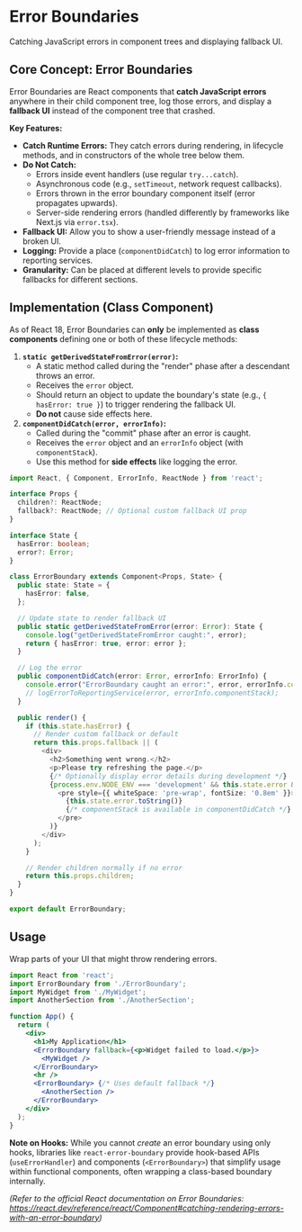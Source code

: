# Error Boundaries

Catching JavaScript errors in component trees and displaying fallback UI.

## Core Concept: Error Boundaries

Error Boundaries are React components that **catch JavaScript errors** anywhere in their child component tree, log those errors, and display a **fallback UI** instead of the component tree that crashed.

**Key Features:**

*   **Catch Runtime Errors:** They catch errors during rendering, in lifecycle methods, and in constructors of the whole tree below them.
*   **Do Not Catch:**
    *   Errors inside event handlers (use regular `try...catch`).
    *   Asynchronous code (e.g., `setTimeout`, network request callbacks).
    *   Errors thrown in the error boundary component itself (error propagates upwards).
    *   Server-side rendering errors (handled differently by frameworks like Next.js via `error.tsx`).
*   **Fallback UI:** Allow you to show a user-friendly message instead of a broken UI.
*   **Logging:** Provide a place (`componentDidCatch`) to log error information to reporting services.
*   **Granularity:** Can be placed at different levels to provide specific fallbacks for different sections.

## Implementation (Class Component)

As of React 18, Error Boundaries can **only** be implemented as **class components** defining one or both of these lifecycle methods:

1.  **`static getDerivedStateFromError(error)`:**
    *   A static method called during the "render" phase after a descendant throws an error.
    *   Receives the `error` object.
    *   Should return an object to update the boundary's state (e.g., `{ hasError: true }`) to trigger rendering the fallback UI.
    *   **Do not** cause side effects here.
2.  **`componentDidCatch(error, errorInfo)`:**
    *   Called during the "commit" phase after an error is caught.
    *   Receives the `error` object and an `errorInfo` object (with `componentStack`).
    *   Use this method for **side effects** like logging the error.

```typescript
import React, { Component, ErrorInfo, ReactNode } from 'react';

interface Props {
  children?: ReactNode;
  fallback?: ReactNode; // Optional custom fallback UI prop
}

interface State {
  hasError: boolean;
  error?: Error;
}

class ErrorBoundary extends Component<Props, State> {
  public state: State = {
    hasError: false,
  };

  // Update state to render fallback UI
  public static getDerivedStateFromError(error: Error): State {
    console.log("getDerivedStateFromError caught:", error);
    return { hasError: true, error: error };
  }

  // Log the error
  public componentDidCatch(error: Error, errorInfo: ErrorInfo) {
    console.error("ErrorBoundary caught an error:", error, errorInfo.componentStack);
    // logErrorToReportingService(error, errorInfo.componentStack);
  }

  public render() {
    if (this.state.hasError) {
      // Render custom fallback or default
      return this.props.fallback || (
        <div>
          <h2>Something went wrong.</h2>
          <p>Please try refreshing the page.</p>
          {/* Optionally display error details during development */}
          {process.env.NODE_ENV === 'development' && this.state.error && (
            <pre style={{ whiteSpace: 'pre-wrap', fontSize: '0.8em' }}>
              {this.state.error.toString()}
              {/* componentStack is available in componentDidCatch */}
            </pre>
          )}
        </div>
      );
    }

    // Render children normally if no error
    return this.props.children;
  }
}

export default ErrorBoundary;
```

## Usage

Wrap parts of your UI that might throw rendering errors.

```jsx
import React from 'react';
import ErrorBoundary from './ErrorBoundary';
import MyWidget from './MyWidget';
import AnotherSection from './AnotherSection';

function App() {
  return (
    <div>
      <h1>My Application</h1>
      <ErrorBoundary fallback={<p>Widget failed to load.</p>}>
        <MyWidget />
      </ErrorBoundary>
      <hr />
      <ErrorBoundary> {/* Uses default fallback */}
        <AnotherSection />
      </ErrorBoundary>
    </div>
  );
}
```

**Note on Hooks:** While you cannot *create* an error boundary using only hooks, libraries like `react-error-boundary` provide hook-based APIs (`useErrorHandler`) and components (`<ErrorBoundary>`) that simplify usage within functional components, often wrapping a class-based boundary internally.

*(Refer to the official React documentation on Error Boundaries: https://react.dev/reference/react/Component#catching-rendering-errors-with-an-error-boundary)*